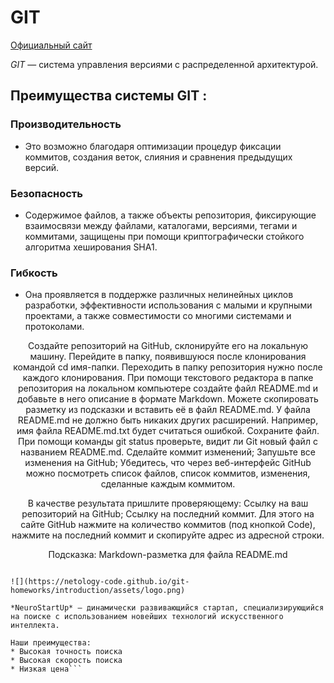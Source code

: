 # GIT

[Официальный сайт](https://git-scm.com)

*GIT* — система управления версиями с распределенной архитектурой.

## Преимущества системы GIT :
### Производительность
  * Это возможно благодаря оптимизации процедур фиксации коммитов, создания веток, слияния и сравнения предыдущих версий. 
### Безопасность
  * Содержимое файлов, а также объекты репозитория, фиксирующие взаимосвязи между файлами, каталогами, версиями, тегами и коммитами, защищены при помощи криптографически стойкого алгоритма хеширования SHA1.
### Гибкость
  * Она проявляется в поддержке различных нелинейных циклов разработки, эффективности использования с малыми и крупными проектами, а также совместимости со многими системами и протоколами.
  <center>Создайте репозиторий на GitHub, склонируйте его на локальную машину. 
Перейдите в папку, появившуюся после клонирования командой cd имя-папки. 
Переходить в папку репозитория нужно после каждого клонирования.
При помощи текстового редактора в папке репозитория на локальном компьютере создайте файл README.md и добавьте в него описание в формате Markdown. Можете скопировать разметку из подсказки и вставить её в файл README.md. У файла README.md не должно быть никаких других расширений. Например, имя файла README.md.txt будет считаться ошибкой.
Сохраните файл. При помощи команды git status проверьте, видит ли Git новый файл с названием README.md.
Сделайте коммит изменений;
Запушьте все изменения на GitHub;
Убедитесь, что через веб-интерфейс GitHub можно посмотреть список файлов, список коммитов, изменения, сделанные каждым коммитом.

В качестве результата пришлите проверяющему:
Ссылку на ваш репозиторий на GitHub;
Ссылку на последний коммит. Для этого на сайте GitHub нажмите на количество коммитов (под кнопкой Code), нажмите на последний коммит и скопируйте адрес из адресной строки.

Подсказка: Markdown-разметка для файла README.md
</center>

```# NeuroStartUp

![](https://netology-code.github.io/git-homeworks/introduction/assets/logo.png)

*NeuroStartUp* — динамически развивающийся стартап, специализирующийся на поиске с использованием новейших технологий искусственного интеллекта.

Наши преимущества:
* Высокая точность поиска
* Высокая скорость поиска
* Низкая цена```
